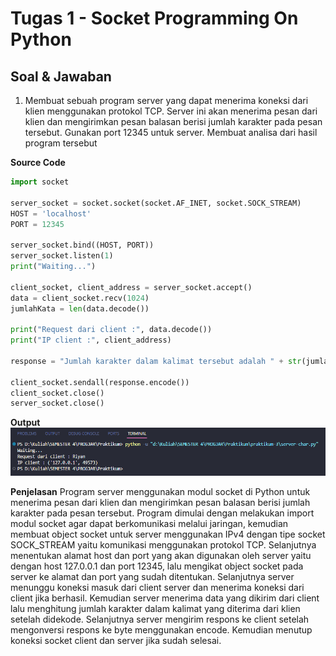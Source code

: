 # Tugas 1 - Socket Programming On Python
## Soal & Jawaban

1. Membuat sebuah program server yang dapat menerima koneksi dari klien menggunakan protokol TCP. Server ini akan menerima pesan dari klien dan mengirimkan pesan balasan berisi jumlah karakter pada pesan tersebut. Gunakan port 12345 untuk server. Membuat analisa dari hasil program tersebut 

**Source Code**

```python
import socket

server_socket = socket.socket(socket.AF_INET, socket.SOCK_STREAM)
HOST = 'localhost'
PORT = 12345

server_socket.bind((HOST, PORT))
server_socket.listen(1)
print("Waiting...")

client_socket, client_address = server_socket.accept()
data = client_socket.recv(1024)
jumlahKata = len(data.decode())

print("Request dari client :", data.decode())
print("IP client :", client_address)

response = "Jumlah karakter dalam kalimat tersebut adalah " + str(jumlahKata)

client_socket.sendall(response.encode())
client_socket.close()
server_socket.close()
```

**Output**
![alt text](output_server.png)

**Penjelasan**
Program server menggunakan modul socket di Python untuk menerima pesan dari klien dan mengirimkan pesan balasan berisi jumlah karakter pada pesan tersebut. Program dimulai dengan melakukan import modul socket agar dapat berkomunikasi melalui jaringan, kemudian membuat object socket untuk server menggunakan IPv4 dengan tipe socket SOCK_STREAM yaitu komunikasi menggunakan protokol TCP. Selanjutnya menentukan alamat host dan port yang akan digunakan oleh server yaitu dengan host 127.0.0.1 dan port 12345, lalu mengikat object socket pada server ke alamat dan port yang sudah ditentukan. Selanjutnya server menunggu koneksi masuk dari client server dan menerima koneksi dari client jika berhasil. Kemudian server menerima data yang dikirim dari client lalu menghitung jumlah karakter dalam kalimat yang diterima dari klien setelah didekode. Selanjutnya server mengirim respons ke client setelah mengonversi respons ke byte menggunakan encode. Kemudian menutup koneksi socket client dan server jika sudah selesai. 
